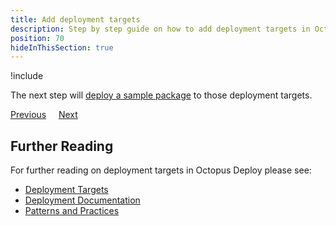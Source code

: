 ```yaml
---
title: Add deployment targets
description: Step by step guide on how to add deployment targets in Octopus Deploy.
position: 70
hideInThisSection: true
---
```


!include <add-deployment-targets>

The next step will [deploy a sample package](/docs/getting-started/first-deployment/deploy-a-package.md) to those deployment targets.

<span><a class="btn btn-outline-dark" href="/docs/getting-started/first-deployment/approvals-with-manual-interventions">Previous</a></span>&nbsp;&nbsp;&nbsp;&nbsp;&nbsp;<span><a class="btn btn-success" href="/docs/getting-started/first-deployment/deploy-a-package">Next</a></span>

## Further Reading

For further reading on deployment targets in Octopus Deploy please see:

- [Deployment Targets](/docs/infrastructure/deployment-targets/index.md)
- [Deployment Documentation](/docs/deployments/index.md)
- [Patterns and Practices](/docs/deployments/patterns/index.md)

